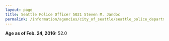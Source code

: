 ```yaml
---
layout: page
title: Seattle Police Officer 5021 Steven M. Jandoc
permalink: /information/agencies/city_of_seattle/seattle_police_department/copbook/5021/
---
```


**Age as of Feb. 24, 2016:** 52.0
